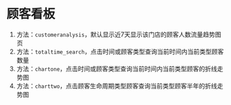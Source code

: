 # 顾客看板

1. 方法：`customeranalysis`，默认显示近7天显示该门店的顾客人数流量趋势图页
2. 方法：`totaltime_search`，点击时间或顾客类型查询当前时间内当前类型顾客数量
3. 方法：`chartone`，点击时间或顾客类型查询当前时间内当前类型顾客的折线走势图
4. 方法：`charttwo`，点击顾客生命周期类型顾客查询当前类型顾客半年的折线走势图